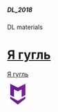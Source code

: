 ##### DL_2018
DL materials

# [Я гугль](https://www.google.com)

[Я гугль](https://www.google.com "Текст всплывающего окна")

![text](https://github.com/adam-p/markdown-here/raw/master/src/common/images/icon48.png "Logo Title Text 1")
